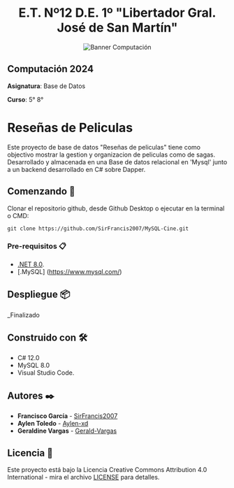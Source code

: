 <h1 align="center">E.T. Nº12 D.E. 1º "Libertador Gral. José de San Martín"</h1>
<p align="center">
  <img src="https://et12.edu.ar/imgs/computacion/vamoaprogramabanner.png" alt="Banner Computación">
</p>

## Computación 2024

**Asignatura**: Base de Datos

**Curso**: 5° 8°

# Reseñas de Peliculas

Este proyecto de base de datos "Reseñas de peliculas" tiene como objectivo mostrar la gestion y organizacion de peliculas como de sagas. Desarrollado y almacenada en una Base de datos relacional en 'Mysql' junto a un backend desarrollado en C# sobre Dapper.

## Comenzando 🚀

Clonar el repositorio github, desde Github Desktop o ejecutar en la terminal o CMD:
```
git clone https://github.com/SirFrancis2007/MySQL-Cine.git
```

### Pre-requisitos 📋

- [.NET 8.0](https://dotnet.microsoft.com/es-es/download/dotnet/8.0).
- [.MySQL] (https://www.mysql.com/)

## Despliegue 📦

_Finalizado 

## Construido con 🛠️

- C# 12.0
- MySQL 8.0
- Visual Studio Code.

## Autores ✒️

- **Francisco García** - [SirFrancis2007](https://github.com/SirFrancis2007) 
- **Aylen Toledo** - [Aylen-xd](https://github.com/Aylen-xd)
- **Geraldine Vargas** - [Gerald-Vargas](https://github.com/Gerald-Vargas) 


## Licencia 📄

Este proyecto está bajo la Licencia Creative Commons Attribution 4.0 International - mira el archivo [LICENSE](LICENSE) para detalles.
